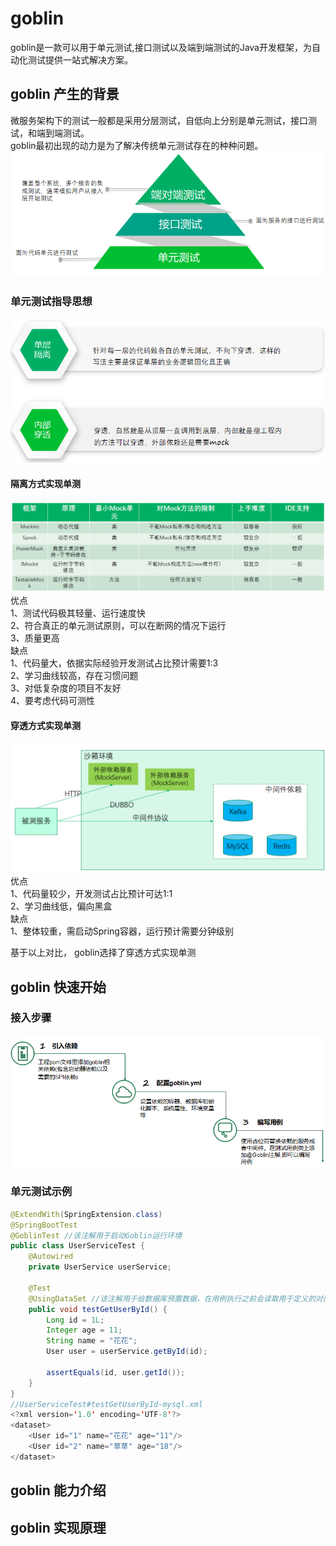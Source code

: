 # goblin
goblin是一款可以用于单元测试,接口测试以及端到端测试的Java开发框架，为自动化测试提供一站式解决方案。<br>

## goblin 产生的背景
   微服务架构下的测试一般都是采用分层测试，自低向上分别是单元测试，接口测试，和端到端测试。<br>
   goblin最初出现的动力是为了解决传统单元测试存在的种种问题。<br>
![](https://github.com/oitstack/goblin_material/blob/main/Layered-test.png)

### 单元测试指导思想
![](https://github.com/oitstack/goblin_material/blob/main/unit-test-guidelines.png)
#### 隔离方式实现单测
![](https://github.com/oitstack/goblin_material/blob/main/isolation-method.png)
优点<br>
1、测试代码极其轻量、运行速度快<br>
2、符合真正的单元测试原则，可以在断网的情况下运行<br>
3、质量更高<br>
缺点<br>
1、代码量大，依据实际经验开发测试占比预计需要1:3<br>
2、学习曲线较高，存在习惯问题<br>
3、对低复杂度的项目不友好<br>
4、要考虑代码可测性<br>


#### 穿透方式实现单测
![](https://github.com/oitstack/goblin_material/blob/main/Penetration.png)
优点<br>
1、代码量较少，开发测试占比预计可达1:1<br>
2、学习曲线低，偏向黑盒<br>
缺点<br>
1、整体较重，需启动Spring容器，运行预计需要分钟级别<br>

基于以上对比， goblin选择了穿透方式实现单测<br>


## goblin 快速开始
### 接入步骤
![](https://github.com/oitstack/goblin_material/blob/main/Access-steps.png)
### 单元测试示例
```Java
@ExtendWith(SpringExtension.class)
@SpringBootTest
@GoblinTest //该注解用于启动Goblin运行环境
public class UserServiceTest {
    @Autowired
    private UserService userService;
 
    @Test
    @UsingDataSet //该注解用于给数据库预置数据，在用例执行之前会读取用于定义的对应用例的数据并插入到数据库.
    public void testGetUserById() {
        Long id = 1L;
        Integer age = 11;
        String name = "花花";
        User user = userService.getById(id);
 
        assertEquals(id, user.getId());
    }
}
//UserServiceTest#testGetUserById-mysql.xml
<?xml version='1.0' encoding='UTF-8'?>
<dataset>
    <User id="1" name="花花" age="11"/>
    <User id="2" name="草草" age="18"/>
</dataset>
```


## goblin 能力介绍

## goblin 实现原理
